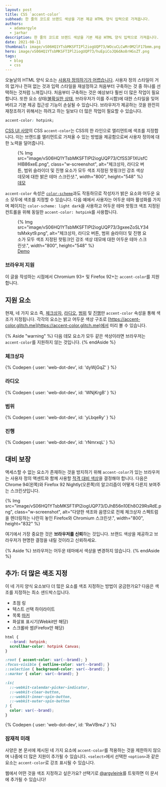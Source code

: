 ```yaml
---
layout: post
title: CSS `accent-color`
subhead: 한 줄의 코드로 브랜드 색상을 기본 제공 HTML 양식 입력으로 가져옵니다.
authors:
  - adamargyle
  - jarhar
description: 한 줄의 코드로 브랜드 색상을 기본 제공 HTML 양식 입력으로 가져옵니다.
date: 2021-08-11
thumbnail: image/vS06HQ1YTsbMKSFTIPl2iogUQP73/WOcuCLCwMr0M2lF17bmm.png
hero: image/vS06HQ1YTsbMKSFTIPl2iogUQP73/huEpiCoJQ6dAo8rHGsZT.png
tags:
  - blog
  - css
---
```


오늘날의 HTML 양식 요소는 [사용자 정의하기가 어렵습니다](https://codepen.io/GeoffreyCrofte/pen/BiHzp). 사용자 정의 스타일이 거의 없거나 전혀 없는 것과 입력 스타일을 재설정하고 처음부터 구축하는 것 중 하나를 선택하는 것처럼 느껴집니다. 처음부터 구축하는 것은 예상보다 훨씬 더 많은 작업이 필요합니다. 또한 요소 상태([불확실한 상태](https://developer.mozilla.org/docs/Web/CSS/:indeterminate), 브라우저가 이를 주시함)에 대한 스타일을 잊어 버리고 기본 제공 접근성 기능이 손실될 수 있습니다. 브라우저가 제공하는 것을 완전히 재창조하기 위해서는 하려고 하는 일보다 더 많은 작업이 필요할 수 있습니다.

```css
accent-color: hotpink;
```

[CSS UI 사양](https://www.w3.org/TR/css-ui-4/#widget-accent)의 CSS `accent-color`는 CSS의 한 라인으로 엘리먼트에 색조를 지정합니다. 이는 브랜드를 엘리먼트로 가져올 수 있는 방법을 제공함으로써 사용자 정의에 대한 노력을 덜어줍니다.

<figure class="w-figure ">{% Img src="image/vS06HQ1YTsbMKSFTIPl2iogUQP73/CfSS3F1XUsfCHIB86xeE.png", class="w-screenshot", alt="체크상자, 라디오 버튼, 범위 슬라이더 및 진행 요소가 모두 색조 지정된 핫핑크인 강조 색상 데모에 대한 밝은 테마 스크린샷.", width="800", height="548" %} <figcaption class="w-figure"> <a href="https://codepen.io/web-dot-dev/pen/PomBZdy">데모</a> </figcaption></figure>

`accent-color` 속성은 [`color-scheme`](/color-scheme/)과도 작동하므로 작성자가 밝은 요소와 어두운 요소 모두에 색조를 지정할 수 있습니다. 다음 예에서 사용자는 어두운 테마 활성화를 가지며 페이지는 `color-scheme: light dark`을 사용하고 어두운 테마 핫핑크 색조 지정된 컨트롤을 위해 동일한 `accent-color: hotpink`를 사용합니다.

<figure class="w-figure">{% Img src="image/vS06HQ1YTsbMKSFTIPl2iogUQP73/3gxeeZoSLY34tsMxkyt9.png", alt="체크상자, 라디오 버튼, 범위 슬라이더 및 진행 요소가 모두 색조 지정된 핫핑크인 강조 색상 데모에 대한 어두운 테마 스크린샷.", width="800", height="548" %} <figcaption class="w-figure"> <a href="https://codepen.io/web-dot-dev/pen/PomBZdy">Demo</a> </figcaption></figure>

### 브라우저 지원

이 글을 작성하는 시점에서 Chromium 93+ 및 Firefox 92+는 `accent-color`를 지원합니다.

## 지원 요소

현재, 네 가지 요소 즉, [체크상자](#checkbox), [라디오](#radio), [범위](#range) 및 [진행](#progress)만 `accent-color` 속성을 통해 색조가 지정됩니다. 각각의 요소는 밝고 어두운 색상 구조로 [https://accent-color.glitch.me](https://accent-color.glitch.me)에서 미리 볼 수 있습니다.

{% Aside "warning" %} 다음 데모 요소가 모두 같은 색상이라면 브라우저는 `accent-color`를 지원하지 않는 것입니다. {% endAside %}

### 체크상자

{% Codepen { user: 'web-dot-dev', id: 'dyWjGqZ' } %}

### 라디오

{% Codepen { user: 'web-dot-dev', id: 'WNjKrgB' } %}

### 범위

{% Codepen { user: 'web-dot-dev', id: 'yLbqeRy' } %}

### 진행

{% Codepen { user: 'web-dot-dev', id: 'rNmrxqL' } %}

## 대비 보장

액세스할 수 없는 요소가 존재하는 것을 방지하기 위해 `accent-color`가 있는 브라우저는 사용자 정의 액센트와 함께 사용할 [적격 대비 색상](https://webaim.org/articles/contrast/)을 결정해야 합니다. 다음은 Chrome 94(왼쪽)와 Firefox 92 Nightly(오른쪽)의 알고리즘이 어떻게 다른지 보여주는 스크린샷입니다.

{% Img src="image/vS06HQ1YTsbMKSFTIPl2iogUQP73/DJhB56n10Eh8O29RsRdE.png", class="w-screenshot", alt="다양한 색조와 음영으로 전체 체크상자 스펙트럼을 렌더링하는 나란히 놓인 Firefox와 Chromium 스크린샷.", width="800", height="832" %}

여기에서 가장 중요한 것은 **브라우저를 신뢰**하는 것입니다. 브랜드 색상을 제공하고 브라우저가 현명한 결정을 내릴 것이라고 신뢰하세요.

{% Aside %} 브라우저는 어두운 테마에서 색상을 변경하지 않습니다. {% endAside %}

## 추가: 더 많은 색조 지정

이 네 가지 양식 요소보다 더 많은 요소를 색조 지정하는 방법이 궁금한가요? 다음은 색조를 지정하는 최소 샌드박스입니다.

- 초점 링
- 텍스트 선택 하이라이트
- 목록 [마커](/css-marker-pseudo-element/)
- 화살표 표시기(Webkit만 해당)
- 스크롤바 썸(Firefox만 해당)

```css
html {
  --brand: hotpink;
  scrollbar-color: hotpink Canvas;
}

:root { accent-color: var(--brand); }
:focus-visible { outline-color: var(--brand); }
::selection { background-color: var(--brand); }
::marker { color: var(--brand); }

:is(
  ::-webkit-calendar-picker-indicator,
  ::-webkit-clear-button,
  ::-webkit-inner-spin-button,
  ::-webkit-outer-spin-button
) {
  color: var(--brand);
}
```

{% Codepen { user: 'web-dot-dev', id: 'RwVBreJ' } %}

### 잠재적 미래

사양은 본 문서에 제시된 네 가지 요소에 `accent-color`를 적용하는 것을 제한하지 않으며 나중에 더 많은 지원이 추가될 수 있습니다. `<select>`에서 선택한 `<option>`과 같은 요소는 `accent-color`로 강조 표시될 수 있습니다.

웹에서 어떤 것을 색조 지정하고 싶은가요? 선택기로 [@argyleink](https://twitter.com/argyleink)를 트윗하면 이 문서에 추가될 수 있습니다!
